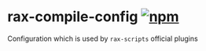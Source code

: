 # rax-compile-config [![npm](https://img.shields.io/npm/v/rax-compile-config.svg)](https://www.npmjs.com/package/rax-compile-config)

Configuration which is used by `rax-scripts` official plugins
